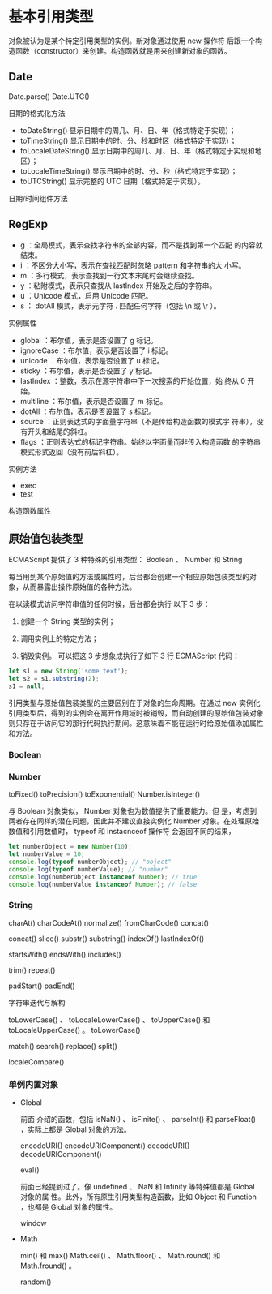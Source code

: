 # 基本引用类型

对象被认为是某个特定引用类型的实例。新对象通过使用 new 操作符 后跟一个构造函数（constructor）来创建。构造函数就是用来创建新对象的函数。

## Date

Date.parse() Date.UTC()

日期的格式化方法

- toDateString() 显示日期中的周几、月、日、年（格式特定于实现）；
- toTimeString() 显示日期中的时、分、秒和时区（格式特定于实现）；
- toLocaleDateString() 显示日期中的周几、月、日、年（格式特定于实现和地区）；
- toLocaleTimeString() 显示日期中的时、分、秒（格式特定于实现）；
- toUTCString() 显示完整的 UTC 日期（格式特定于实现）。

日期/时间组件方法

## RegExp

- g ：全局模式，表示查找字符串的全部内容，而不是找到第一个匹配 的内容就结束。
- i ：不区分大小写，表示在查找匹配时忽略 pattern 和字符串的大 小写。
- m ：多行模式，表示查找到一行文本末尾时会继续查找。
- y ：粘附模式，表示只查找从 lastIndex 开始及之后的字符串。
- u ：Unicode 模式，启用 Unicode 匹配。
- s ： dotAll 模式，表示元字符 . 匹配任何字符（包括 \n 或 \r ）。

实例属性

- global ：布尔值，表示是否设置了 g 标记。
- ignoreCase ：布尔值，表示是否设置了 i 标记。
- unicode ：布尔值，表示是否设置了 u 标记。
- sticky ：布尔值，表示是否设置了 y 标记。
- lastIndex ：整数，表示在源字符串中下一次搜索的开始位置，始 终从 0 开始。
- multiline ：布尔值，表示是否设置了 m 标记。
- dotAll ：布尔值，表示是否设置了 s 标记。
- source ：正则表达式的字面量字符串（不是传给构造函数的模式字 符串），没有开头和结尾的斜杠。
- flags ：正则表达式的标记字符串。始终以字面量而非传入构造函数 的字符串模式形式返回（没有前后斜杠）。

实例方法

- exec
- test

构造函数属性

## 原始值包装类型

ECMAScript 提供了 3 种特殊的引用类型： Boolean 、 Number 和 String

每当用到某个原始值的方法或属性时，后台都会创建一个相应原始包装类型的对象，从而暴露出操作原始值的各种方法。

在以读模式访问字符串值的任何时候，后台都会执行 以下 3 步：

1. 创建一个 String 类型的实例；

2. 调用实例上的特定方法；

3. 销毁实例。 可以把这 3 步想象成执行了如下 3 行 ECMAScript 代码：

```js
let s1 = new String('some text');
let s2 = s1.substring(2);
s1 = null;
```

引用类型与原始值包装类型的主要区别在于对象的生命周期。在通过 new 实例化引用类型后，得到的实例会在离开作用域时被销毁，而自动创建的原始值包装对象则只存在于访问它的那行代码执行期间。这意味着不能在运行时给原始值添加属性和方法。

### Boolean

### Number

toFixed() toPrecision() toExponential() Number.isInteger()

与 Boolean 对象类似， Number 对象也为数值提供了重要能力。但 是，考虑到两者存在同样的潜在问题，因此并不建议直接实例化 Number 对象。在处理原始数值和引用数值时， typeof 和 instacnceof 操作符 会返回不同的结果，

```js
let numberObject = new Number(10);
let numberValue = 10;
console.log(typeof numberObject); // "object"
console.log(typeof numberValue); // "number"
console.log(numberObject instanceof Number); // true
console.log(numberValue instanceof Number); // false
```

### String

charAt() charCodeAt() normalize() fromCharCode() concat()

concat() slice() substr() substring() indexOf() lastIndexOf()

startsWith() endsWith() includes()

trim() repeat()

padStart() padEnd()

字符串迭代与解构

toLowerCase() 、 toLocaleLowerCase() 、 toUpperCase() 和 toLocaleUpperCase() 。 toLowerCase()

match() search() replace() split()

localeCompare()

### 单例内置对象

- Global

  前面 介绍的函数，包括 isNaN() 、 isFinite() 、 parseInt() 和 parseFloat() ，实际上都是 Global 对象的方法。

  encodeURI() encodeURIComponent() decodeURI() decodeURIComponent()

  eval()

  前面已经提到过了。像 undefined 、 NaN 和 Infinity 等特殊值都是 Global 对象的属 性。此外，所有原生引用类型构造函数，比如 Object 和 Function ，也都是 Global 对象的属性。

  window

- Math

  min() 和 max() Math.ceil() 、 Math.floor() 、 Math.round() 和 Math.fround() 。

  random()